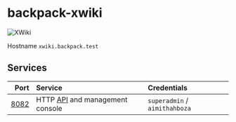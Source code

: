 # backpack-xwiki

![XWiki](../doc/assets/logos/xwiki.png)

Hostname `xwiki.backpack.test`

## Services

| Port | Service | Credentials
| ---: | :------ | :----------
| [8082](http://xwiki.backpack.test:8082) | HTTP [API](https://www.xwiki.org/xwiki/bin/view/Documentation/UserGuide/Features/XWikiRESTfulAPI) and management console | `superadmin` / `aimithahboza`
